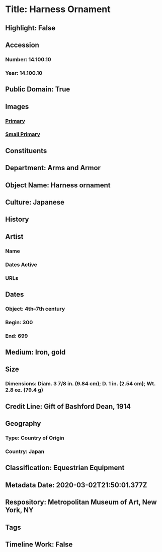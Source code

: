 # Title: Harness Ornament
## Highlight: False
## Accession
### Number: 14.100.10
### Year: 14.100.10
## Public Domain: True
## Images
### [Primary](https://images.metmuseum.org/CRDImages/aa/original/LC-14_100_10-001.jpg)
### [Small Primary](https://images.metmuseum.org/CRDImages/aa/web-large/LC-14_100_10-001.jpg)
## Constituents
## Department: Arms and Armor
## Object Name: Harness ornament
## Culture: Japanese
## History
## Artist
### Name
### Dates Active
### URLs
## Dates
### Object: 4th–7th century
### Begin: 300
### End: 699
## Medium: Iron, gold
## Size
### Dimensions: Diam. 3 7/8 in. (9.84 cm); D. 1 in. (2.54 cm); Wt. 2.8 oz. (79.4 g)
## Credit Line: Gift of Bashford Dean, 1914
## Geography
### Type: Country of Origin
### Country: Japan
## Classification: Equestrian Equipment
## Metadata Date: 2020-03-02T21:50:01.377Z
## Respository: Metropolitan Museum of Art, New York, NY
## Tags
## Timeline Work: False